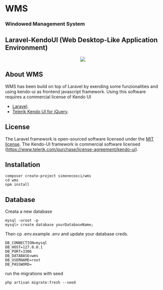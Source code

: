 # WMS 
### Windowed Management System
## Laravel-KendoUI (Web Desktop-Like Application Environment)
<p align="center"><img src="https://laravel.com/assets/img/components/logo-laravel.svg"></p>

## About WMS

WMS has been build on top of Laravel by exending some funzionalities and using kendo-ui as frontend javascript framework.
Using this software requires a commercial license of Kendo UI

- [Laravel](https://laravel.com/docs/5.6).
- [Telerik Kendo UI for jQuery](https://www.progress.com/kendo-ui).


## License

The Laravel framework is open-sourced software licensed under the [MIT license](https://opensource.org/licenses/MIT).
The Kendo-UI framework is commercial software licensed (https://www.telerik.com/purchase/license-agreement/kendo-ui).

## Installation

```
composer create-project simonecosci/wms 
cd wms
npm install
```
## Database
Creata a new database
```
mysql -uroot -p
mysql> create database yourDatabaseName;
```

Then cp .env.example .env and update your database creds.
```
DB_CONNECTION=mysql
DB_HOST=127.0.0.1
DB_PORT=3306
DB_DATABASE=wms
DB_USERNAME=root
DB_PASSWORD=
```

run the migrations with seed
```
php artisan migrate:fresh --seed
```


